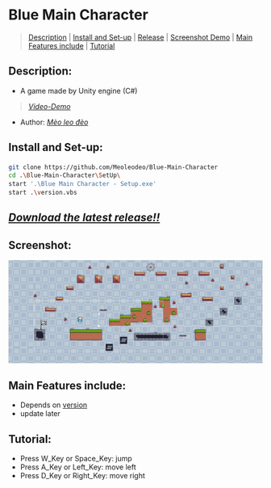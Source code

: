 # Blue Main Character
> [Description](#description) | [Install and Set-up](#install-and-set-up) | [Release](#download-the-latest-release) | [Screenshot Demo](#screenshot) | [Main Features include](#main-features-include) | [Tutorial](#tutorial)
## Description:
- A game made by Unity engine (C#)
> [_Video-Demo_](https://youtu.be/RMzKPTu2Nwo)
- Author: [_Mèo leo đèo_](https://github.com/meoleodeo)
## Install and Set-up:
```bash
git clone https://github.com/Meoleodeo/Blue-Main-Character
cd .\Blue-Main-Character\SetUp\
start '.\Blue Main Character - Setup.exe'
start .\version.vbs
```
## [_Download the latest release!!_](https://github.com/Meoleodeo/Blue-Main-Character/releases)
## Screenshot:
![DEMO](./screenshoot/DemoLv1.png)
## Main Features include:
- Depends on [version](https://github.com/Meoleodeo/Blue-Main-Character/releases)
- update later
## Tutorial:
- Press W_Key or Space_Key: jump
- Press A_Key or Left_Key: move left
- Press D_Key or Right_Key: move right


